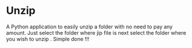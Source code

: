 # Unzip
A Python application to easily unzip a folder with no need to pay any amount.
Just select the folder where jip file is next select the folder where you wish to unzip .
Simple done !!!
